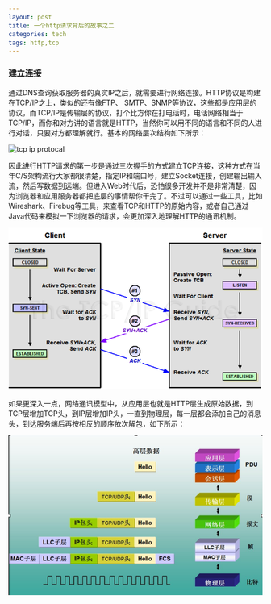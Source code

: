 ```yaml
---
layout: post
title: 一个http请求背后的故事之二
categories: tech
tags: http,tcp
---
```


### 建立连接

通过DNS查询获取服务器的真实IP之后，就需要进行网络连接。HTTP协议是构建在TCP/IP之上，类似的还有像FTP、 SMTP、SNMP等协议，这些都是应用层的协议，而TCP/IP是传输层的协议，打个比方你在打电话时，电话网络相当于TCP/IP，而你和对方讲的语言就是HTTP，当然你可以用不同的语言和不同的人进行对话，只要对方都理解就行。基本的网络层次结构如下所示：

![tcp ip protocal](/myimg/tcp_ip_protocal.png)

因此进行HTTP请求的第一步是通过三次握手的方式建立TCP连接，这种方式在当年C/S架构流行大家都很清楚，指定IP和端口号，建立Socket连接，创建输出输入流，然后写数据到远端。但进入Web时代后，恐怕很多开发并不是非常清楚，因为浏览器和应用服务器都把底层的事情帮你干完了。不过可以通过一些工具，比如Wireshark、Firebug等工具，来查看TCP和HTTP的原始内容，或者自己通过Java代码来模拟一下浏览器的请求，会更加深入地理解HTTP的通讯机制。

![tcp 3 handshark](/myimg/tcpopen3way.png)

如果更深入一点，网络通讯模型中，从应用层也就是HTTP层生成原始数据，到TCP层增加TCP头，到IP层增加IP头，一直到物理层，每一层都会添加自己的消息头，到达服务端后再按相反的顺序依次解包，如下所示：

![tcp ip protocal](/myimg/tcp_data_transfer.png)
